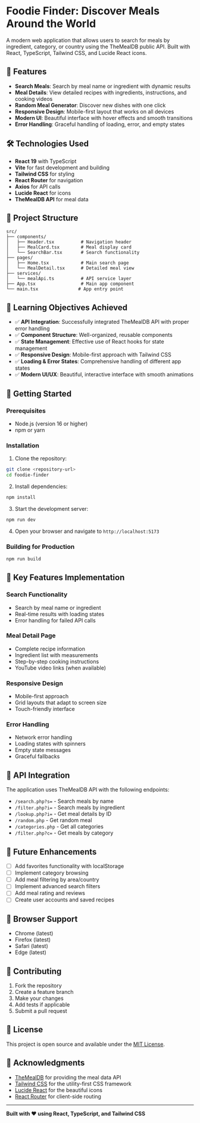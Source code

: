 # Foodie Finder: Discover Meals Around the World

A modern web application that allows users to search for meals by ingredient, category, or country using the TheMealDB public API. Built with React, TypeScript, Tailwind CSS, and Lucide React icons.

## 🚀 Features

- **Search Meals**: Search by meal name or ingredient with dynamic results
- **Meal Details**: View detailed recipes with ingredients, instructions, and cooking videos
- **Random Meal Generator**: Discover new dishes with one click
- **Responsive Design**: Mobile-first layout that works on all devices
- **Modern UI**: Beautiful interface with hover effects and smooth transitions
- **Error Handling**: Graceful handling of loading, error, and empty states

## 🛠️ Technologies Used

- **React 19** with TypeScript
- **Vite** for fast development and building
- **Tailwind CSS** for styling
- **React Router** for navigation
- **Axios** for API calls
- **Lucide React** for icons
- **TheMealDB API** for meal data

## 📁 Project Structure

```
src/
├── components/
│   ├── Header.tsx          # Navigation header
│   ├── MealCard.tsx        # Meal display card
│   └── SearchBar.tsx       # Search functionality
├── pages/
│   ├── Home.tsx            # Main search page
│   └── MealDetail.tsx      # Detailed meal view
├── services/
│   └── mealApi.ts          # API service layer
├── App.tsx                 # Main app component
└── main.tsx               # App entry point
```

## 🎯 Learning Objectives Achieved

- ✅ **API Integration**: Successfully integrated TheMealDB API with proper error handling
- ✅ **Component Structure**: Well-organized, reusable components
- ✅ **State Management**: Effective use of React hooks for state management
- ✅ **Responsive Design**: Mobile-first approach with Tailwind CSS
- ✅ **Loading & Error States**: Comprehensive handling of different app states
- ✅ **Modern UI/UX**: Beautiful, interactive interface with smooth animations

## 🚀 Getting Started

### Prerequisites

- Node.js (version 16 or higher)
- npm or yarn

### Installation

1. Clone the repository:
```bash
git clone <repository-url>
cd foodie-finder
```

2. Install dependencies:
```bash
npm install
```

3. Start the development server:
```bash
npm run dev
```

4. Open your browser and navigate to `http://localhost:5173`

### Building for Production

```bash
npm run build
```

## 🎨 Key Features Implementation

### Search Functionality
- Search by meal name or ingredient
- Real-time results with loading states
- Error handling for failed API calls

### Meal Detail Page
- Complete recipe information
- Ingredient list with measurements
- Step-by-step cooking instructions
- YouTube video links (when available)

### Responsive Design
- Mobile-first approach
- Grid layouts that adapt to screen size
- Touch-friendly interface

### Error Handling
- Network error handling
- Loading states with spinners
- Empty state messages
- Graceful fallbacks

## 🔧 API Integration

The application uses TheMealDB API with the following endpoints:
- `/search.php?s=` - Search meals by name
- `/filter.php?i=` - Search meals by ingredient
- `/lookup.php?i=` - Get meal details by ID
- `/random.php` - Get random meal
- `/categories.php` - Get all categories
- `/filter.php?c=` - Get meals by category

## 🎯 Future Enhancements

- [ ] Add favorites functionality with localStorage
- [ ] Implement category browsing
- [ ] Add meal filtering by area/country
- [ ] Implement advanced search filters
- [ ] Add meal rating and reviews
- [ ] Create user accounts and saved recipes

## 📱 Browser Support

- Chrome (latest)
- Firefox (latest)
- Safari (latest)
- Edge (latest)

## 🤝 Contributing

1. Fork the repository
2. Create a feature branch
3. Make your changes
4. Add tests if applicable
5. Submit a pull request

## 📄 License

This project is open source and available under the [MIT License](LICENSE).

## 🙏 Acknowledgments

- [TheMealDB](https://www.themealdb.com/) for providing the meal data API
- [Tailwind CSS](https://tailwindcss.com/) for the utility-first CSS framework
- [Lucide React](https://lucide.dev/) for the beautiful icons
- [React Router](https://reactrouter.com/) for client-side routing

---

**Built with ❤️ using React, TypeScript, and Tailwind CSS**
